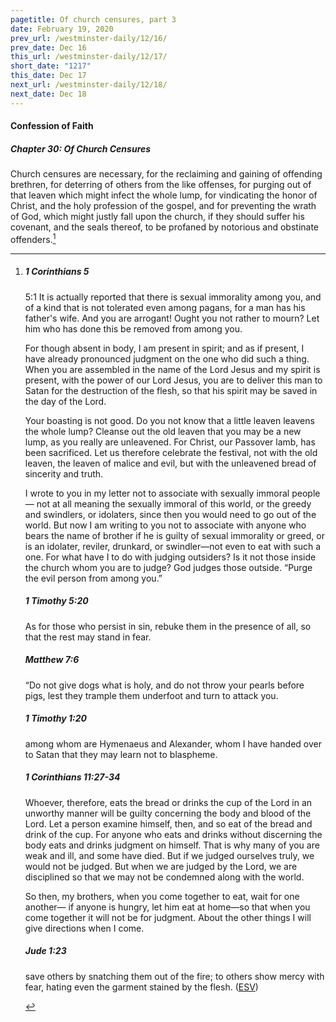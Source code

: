 ```yaml
---
pagetitle: Of church censures, part 3
date: February 19, 2020
prev_url: /westminster-daily/12/16/
prev_date: Dec 16
this_url: /westminster-daily/12/17/
short_date: "1217"
this_date: Dec 17
next_url: /westminster-daily/12/18/
next_date: Dec 18
---
```


#### Confession of Faith

##### Chapter 30: Of Church Censures

Church censures are necessary, for the reclaiming and gaining of offending brethren, for deterring of others from the like offenses, for purging out of that leaven which might infect the whole lump, for vindicating the honor of Christ, and the holy profession of the gospel, and for preventing the wrath of God, which might justly fall upon the church, if they should suffer his covenant, and the seals thereof, to be profaned by notorious and obstinate offenders.[^fnref:wcf1]

[^fnref:wcf1]: <div class="esv"><h5>1 Corinthians 5</h5> <div class="esv-text"> <p id="p46005001.06-1"><span class="chapter-num" id="v46005001-1">5:1&nbsp;</span>It is actually reported that there is sexual immorality among you, and of a kind that is not tolerated even among pagans, for a man has his father's wife. And you are arrogant! Ought you not rather to mourn? Let him who has done this be removed from among you.</p>  <p id="p46005003.01-1">For though absent in body, I am present in spirit; and as if present, I have already pronounced judgment on the one who did such a thing. When you are assembled in the name of the Lord Jesus and my spirit is present, with the power of our Lord Jesus, you are to deliver this man to Satan for the destruction of the flesh, so that his spirit may be saved in the day of the Lord.</p>  <p id="p46005006.01-1">Your boasting is not good. Do you not know that a little leaven leavens the whole lump? Cleanse out the old leaven that you may be a new lump, as you really are unleavened. For Christ, our Passover lamb, has been sacrificed. Let us therefore celebrate the festival, not with the old leaven, the leaven of malice and evil, but with the unleavened bread of sincerity and truth.</p>  <p id="p46005009.01-1">I wrote to you in my letter not to associate with sexually immoral people&#8212; not at all meaning the sexually immoral of this world, or the greedy and swindlers, or idolaters, since then you would need to go out of the world. But now I am writing to you not to associate with anyone who bears the name of brother if he is guilty of sexual immorality or greed, or is an idolater, reviler, drunkard, or swindler&#8212;not even to eat with such a one. For what have I to do with judging outsiders? Is it not those inside the church whom you are to judge? God judges those outside. &#8220;Purge the evil person from among you.&#8221;</p> </div><h5>1 Timothy 5:20</h5> <div class="esv-text"><p id="p54005020.01-2">As for those who persist in sin, rebuke them in the presence of all, so that the rest may stand in fear.</p> </div><h5>Matthew 7:6</h5> <div class="esv-text"><p id="p40007006.01-3"><span class="woc">&#8220;Do not give dogs what is holy, and do not throw your pearls before pigs, lest they trample them underfoot and turn to attack you.</span></p> </div><h5>1 Timothy 1:20</h5> <div class="esv-text"><p id="p54001020.01-4">among whom are Hymenaeus and Alexander, whom I have handed over to Satan that they may learn not to blaspheme.</p> </div><h5>1 Corinthians 11:27-34</h5> <div class="esv-text"><p id="p46011027.01-5">Whoever, therefore, eats the bread or drinks the cup of the Lord in an unworthy manner will be guilty concerning the body and blood of the Lord. Let a person examine himself, then, and so eat of the bread and drink of the cup. For anyone who eats and drinks without discerning the body eats and drinks judgment on himself. That is why many of you are weak and ill, and some have died. But if we judged ourselves truly, we would not be judged. But when we are judged by the Lord, we are disciplined so that we may not be condemned along with the world.</p>  <p id="p46011033.01-5">So then, my brothers, when you come together to eat, wait for one another&#8212; if anyone is hungry, let him eat at home&#8212;so that when you come together it will not be for judgment. About the other things I will give directions when I come.</p> </div><h5>Jude 1:23</h5> <div class="esv-text"><p id="p65001023.01-6">save others by snatching them out of the fire; to others show mercy with fear, hating even the garment stained by the flesh.  (<a href="http://www.esv.org" class="copyright">ESV</a>)</p> </div> </div>

